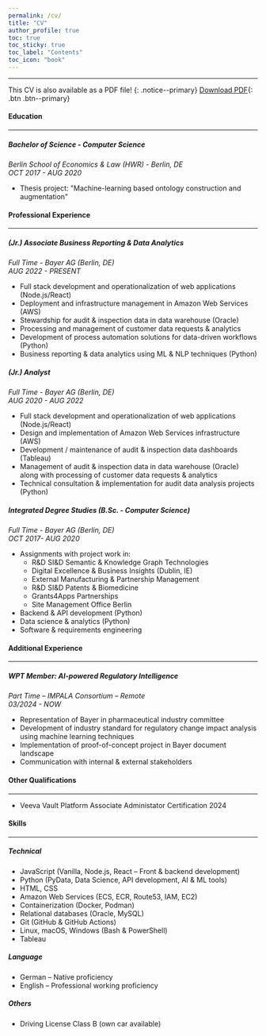 ```yaml
---
permalink: /cv/
title: "CV"
author_profile: true
toc: true
toc_sticky: true
toc_label: "Contents"
toc_icon: "book"
---
```

---
This CV is also available as a PDF file!
{: .notice--primary}
[<i class="fa-solid fa-download"></i> Download PDF](/assets/files/cv-max-schroen.pdf){: .btn .btn--primary}
#### Education
---
##### Bachelor of Science - Computer Science
*Berlin School of Economics & Law (HWR) - Berlin, DE*\
*OCT 2017 - AUG 2020*
- Thesis project: "Machine-learning based ontology construction and augmentation"

#### Professional Experience
---
##### (Jr.) Associate Business Reporting & Data Analytics
*Full Time - Bayer AG (Berlin, DE)*\
*AUG 2022 - PRESENT*
- Full stack development and operationalization of web applications (Node.js/React)
- Deployment and infrastructure management in Amazon Web Services (AWS)
- Stewardship for audit & inspection data in data warehouse (Oracle)
- Processing and management of customer data requests & analytics
- Development of process automation solutions for data-driven workflows (Python)
- Business reporting & data analytics using ML & NLP techniques (Python)

##### (Jr.) Analyst
*Full Time - Bayer AG (Berlin, DE)*\
*AUG 2020 - AUG 2022*
- Full stack development and operationalization of web applications (Node.js/React)
- Design and implementation of Amazon Web Services infrastructure (AWS)
- Development / maintenance of audit & inspection data dashboards (Tableau)
- Management of audit & inspection data in data warehouse (Oracle) along with processing of customer data requests & analytics
- Technical consultation & implementation for audit data analysis projects (Python)

##### Integrated Degree Studies (B.Sc. - Computer Science)
*Full Time - Bayer AG (Berlin, DE)*\
*OCT 2017- AUG 2020*
- Assignments with project work in: 
    * R&D SI&D Semantic & Knowledge Graph Technologies
    * Digital Excellence & Business Insights (Dublin, IE)
    * External Manufacturing & Partnership Management
    * R&D SI&D Patents & Biomedicine
    * Grants4Apps Partnerships
    * Site Management Office Berlin
- Backend & API development (Python)
- Data science & analytics (Python)
- Software & requirements engineering

#### Additional Experience
---
##### WPT Member: AI-powered Regulatory Intelligence 
*Part Time – IMPALA Consortium – Remote*\
*03/2024 - NOW*
- Representation of Bayer in pharmaceutical industry committee
- Development of industry standard for regulatory change impact analysis using machine learning techniques
- Implementation of proof-of-concept project in Bayer document landscape
- Communication with internal & external stakeholders

#### Other Qualifications
---
- Veeva Vault Platform Associate Administator Certification 2024

#### Skills
---
##### Technical
- JavaScript (Vanilla, Node.js, React – Front & backend development)
- Python (PyData, Data Science, API development, AI & ML tools)
- HTML, CSS
- Amazon Web Services (ECS, ECR, Route53, IAM, EC2)
- Containerization (Docker, Podman)
- Relational databases (Oracle, MySQL)
- Git (GitHub & GitHub Actions)
- Linux, macOS, Windows (Bash & PowerShell)
- Tableau

##### Language
- German – Native proficiency
- English – Professional working proficiency

##### Others
- Driving License Class B (own car available)

